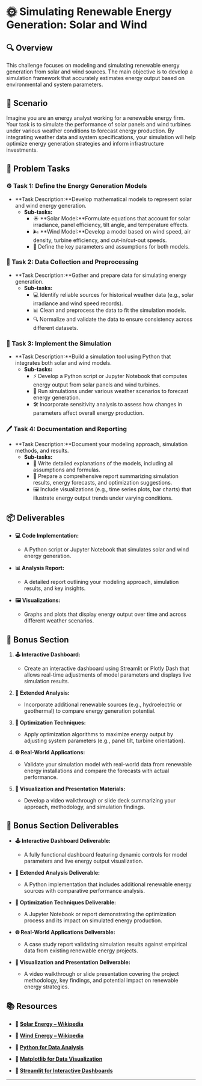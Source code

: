 # 🌞 Simulating Renewable Energy Generation: Solar and Wind

## 🔍 Overview
This challenge focuses on modeling and simulating renewable energy generation from solar and wind sources. The main objective is to develop a simulation framework that accurately estimates energy output based on environmental and system parameters.

## 🚀 Scenario
Imagine you are an energy analyst working for a renewable energy firm. Your task is to simulate the performance of solar panels and wind turbines under various weather conditions to forecast energy production. By integrating weather data and system specifications, your simulation will help optimize energy generation strategies and inform infrastructure investments.

## 📝 Problem Tasks

### ⚙️ Task 1: Define the Energy Generation Models
- **Task Description:**Develop mathematical models to represent solar and wind energy generation.
  - **Sub-tasks:**
    - ☀️ **Solar Model:**Formulate equations that account for solar irradiance, panel efficiency, tilt angle, and temperature effects.
    - 🌬️ **Wind Model:**Develop a model based on wind speed, air density, turbine efficiency, and cut-in/cut-out speeds.
    - 🔧 Define the key parameters and assumptions for both models.

### 🔬 Task 2: Data Collection and Preprocessing
- **Task Description:**Gather and prepare data for simulating energy generation.
  - **Sub-tasks:**
    - 💻 Identify reliable sources for historical weather data (e.g., solar irradiance and wind speed records).
    - 📊 Clean and preprocess the data to fit the simulation models.
    - 🔍 Normalize and validate the data to ensure consistency across different datasets.

### 🔧 Task 3: Implement the Simulation
- **Task Description:**Build a simulation tool using Python that integrates both solar and wind models.
  - **Sub-tasks:**
    - ⚡ Develop a Python script or Jupyter Notebook that computes energy output from solar panels and wind turbines.
    - 🔄 Run simulations under various weather scenarios to forecast energy generation.
    - 🛠️ Incorporate sensitivity analysis to assess how changes in parameters affect overall energy production.

### 🖊️ Task 4: Documentation and Reporting
- **Task Description:**Document your modeling approach, simulation methods, and results.
  - **Sub-tasks:**
    - 📄 Write detailed explanations of the models, including all assumptions and formulas.
    - 📝 Prepare a comprehensive report summarizing simulation results, energy forecasts, and optimization suggestions.
    - 🖼️ Include visualizations (e.g., time series plots, bar charts) that illustrate energy output trends under varying conditions.

## 📦 Deliverables
- **💻 Code Implementation:** 
  - A Python script or Jupyter Notebook that simulates solar and wind energy generation.

- **📊 Analysis Report:** 
  - A detailed report outlining your modeling approach, simulation results, and key insights.

- **🖼️ Visualizations:** 
  - Graphs and plots that display energy output over time and across different weather scenarios.

## 🎁 Bonus Section
1. **🕹️ Interactive Dashboard:** 
   - Create an interactive dashboard using Streamlit or Plotly Dash that allows real-time adjustments of model parameters and displays live simulation results.

2. **🧮 Extended Analysis:** 
   - Incorporate additional renewable sources (e.g., hydroelectric or geothermal) to compare energy generation potential.

3. **🔄 Optimization Techniques:** 
   - Apply optimization algorithms to maximize energy output by adjusting system parameters (e.g., panel tilt, turbine orientation).

4. **🌐 Real-World Applications:** 
   - Validate your simulation model with real-world data from renewable energy installations and compare the forecasts with actual performance.

5. **🎥 Visualization and Presentation Materials:** 
   - Develop a video walkthrough or slide deck summarizing your approach, methodology, and simulation findings.

## 🏅 Bonus Section Deliverables
- **🕹️ Interactive Dashboard Deliverable:** 
  - A fully functional dashboard featuring dynamic controls for model parameters and live energy output visualization.

- **🧮 Extended Analysis Deliverable:** 
  - A Python implementation that includes additional renewable energy sources with comparative performance analysis.

- **🔄 Optimization Techniques Deliverable:** 
  - A Jupyter Notebook or report demonstrating the optimization process and its impact on simulated energy production.

- **🌐 Real-World Applications Deliverable:** 
  - A case study report validating simulation results against empirical data from existing renewable energy projects.

- **🎥 Visualization and Presentation Deliverable:** 
  - A video walkthrough or slide presentation covering the project methodology, key findings, and potential impact on renewable energy strategies.

## 📚 Resources
- **🔗 [Solar Energy – Wikipedia](https://en.wikipedia.org/wiki/Solar_energy)**

- **🔗 [Wind Energy – Wikipedia](https://en.wikipedia.org/wiki/Wind_power)**

- **🔗 [Python for Data Analysis](https://pandas.pydata.org/)**

- **🔗 [Matplotlib for Data Visualization](https://matplotlib.org/)**

- **🔗 [Streamlit for Interactive Dashboards](https://streamlit.io/)**

---
